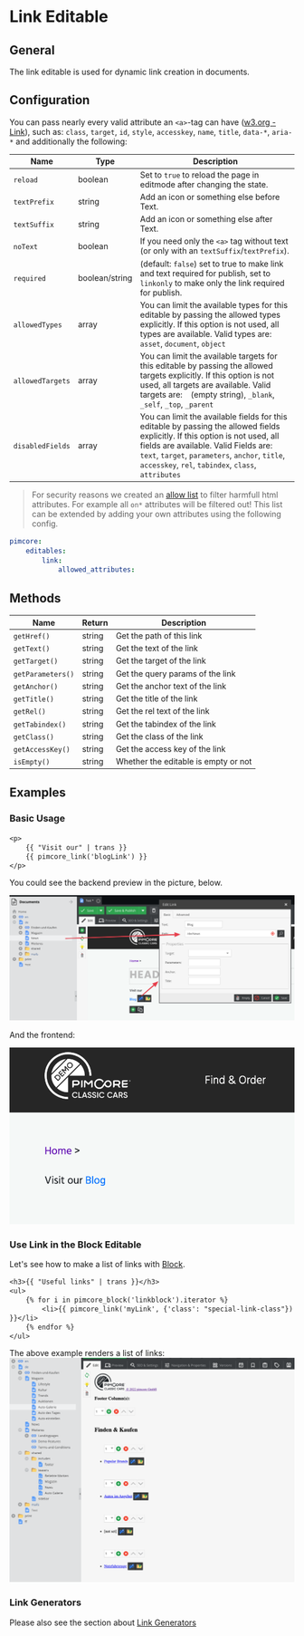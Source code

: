 # Link Editable

## General 

The link editable is used for dynamic link creation in documents.

## Configuration

You can pass nearly every valid attribute an `<a>`-tag can have ([w3.org - Link](https://www.w3.org/TR/html52/textlevel-semantics.html#the-a-element)), 
such as: `class`, `target`, `id`, `style`, `accesskey`, `name`, `title`, `data-*`, `aria-*` and additionally the following: 

| Name             | Type           | Description                                                                                                                                                                                                                                                                     |
|------------------|----------------|---------------------------------------------------------------------------------------------------------------------------------------------------------------------------------------------------------------------------------------------------------------------------------|
| `reload`         | boolean        | Set to `true` to reload the page in editmode after changing the state.                                                                                                                                                                                                          |
| `textPrefix`     | string         | Add an icon or something else before Text.                                                                                                                                                                                                                                      |
| `textSuffix`     | string         | Add an icon or something else after Text.                                                                                                                                                                                                                                       |
| `noText`         | boolean        | If you need only the `<a>` tag without text (or only with an `textSuffix`/`textPrefix`).                                                                                                                                                                                        |
| `required`       | boolean/string | (default: `false`) set to true to make link and text required for publish, set to `linkonly` to make only the link required for publish.                                                                                                                                        |
| `allowedTypes`   | array          | You can limit the available types for this editable by passing the allowed types explicitly. If this option is not used, all types are available. Valid types are: `asset`, `document`, `object`                                                                                |
| `allowedTargets` | array          | You can limit the available targets for this editable by passing the allowed targets explicitly. If this option is not used, all targets are available. Valid targets are: ` ` (empty string), `_blank`, `_self`, `_top`, `_parent`                                             |
| `disabledFields` | array          | You can limit the available fields for this editable by passing the allowed fields explicitly. If this option is not used, all fields are available. Valid Fields are: `text`, `target`, `parameters`, `anchor`, `title`, `accesskey`, `rel`, `tabindex`, `class`, `attributes` |

> For security reasons we created an [allow list](https://github.com/pimcore/pimcore/blob/9bf18aca55e5303661c68835c950412a428cf616/models/Document/Editable/Link.php#L115-L141) to filter harmfull html attributes. For example all `on*` attributes will be filtered out!
This list can be extended by adding your own attributes using the following config.
```yaml
pimcore:
    editables:
        link:
            allowed_attributes:
```

## Methods

| Name              | Return      | Description                          |
|-------------------|-------------|--------------------------------------|
| `getHref()`       | string      | Get the path of this link            |
| `getText()`       | string      | Get the text of the link             |
| `getTarget()`     | string      | Get the target of the link           |
| `getParameters()` | string      | Get the query params of the link     |
| `getAnchor()`     | string      | Get the anchor text of the link      |
| `getTitle()`      | string      | Get the title of the link            |
| `getRel()`        | string      | Get the rel text of the link         |
| `getTabindex()`   | string      | Get the tabindex of the link         |
| `getClass()`      | string      | Get the class of the link            |
| `getAccessKey()`  | string      | Get the access key of the link       |
| `isEmpty()`       | string      | Whether the editable is empty or not |

## Examples

### Basic Usage

```twig
<p>
    {{ "Visit our" | trans }}
    {{ pimcore_link('blogLink') }}
</p>
```

You could see the backend preview in the picture, below.

![Link editable - adminitration panel](../../img/editables_link_backend_preview.png)

And the frontend:

![Link editable - frontend](../../img/editables_link_frontend_preview.png)



### Use Link in the Block Editable

Let's see how to make a list of links with [Block](./06_Block.md).

```twig
<h3>{{ "Useful links" | trans }}</h3>
<ul>
    {% for i in pimcore_block('linkblock').iterator %}
        <li>{{ pimcore_link('myLink', {'class': "special-link-class"}) }}</li>
    {% endfor %}
</ul>
```

The above example renders a list of links: 
![The links list in the backend](../../img/editables_link_inside_block.png)

### Link Generators

Please also see the section about [Link Generators](../../05_Objects/01_Object_Classes/05_Class_Settings/30_Link_Generator.md)





